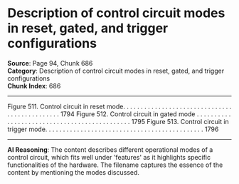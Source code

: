 # Description of control circuit modes in reset, gated, and trigger configurations

**Source**: Page 94, Chunk 686  
**Category**: Description of control circuit modes in reset, gated, and trigger configurations  
**Chunk Index**: 686

---

Figure 511. Control circuit in reset mode. . . . . . . . . . . . . . . . . . . . . . . . . . . . . . . . . . . . . . . . . . . . . . 1794
Figure 512. Control circuit in gated mode . . . . . . . . . . . . . . . . . . . . . . . . . . . . . . . . . . . . . . . . . . . . . 1795
Figure 513. Control circuit in trigger mode. . . . . . . . . . . . . . . . . . . . . . . . . . . . . . . . . . . . . . . . . . . . . 1796

---

**AI Reasoning**: The content describes different operational modes of a control circuit, which fits well under 'features' as it highlights specific functionalities of the hardware. The filename captures the essence of the content by mentioning the modes discussed.
